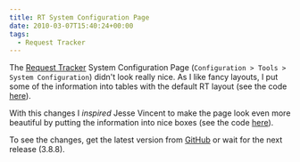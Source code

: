 ```yaml
---
title: RT System Configuration Page
date: 2010-03-07T15:40:24+00:00
tags:
  - Request Tracker
---
```


The [Request Tracker](https://bestpractical.com/request-tracker) System
Configuration Page (`Configuration > Tools > System Configuration`) didn't look
really nice. As I like fancy layouts, I put some of the information into tables
with the default RT layout (see the code [here](https://github.com/bestpractical/rt/commit/59296a24ba28dfc0288baa02ea4fadb9621b8620)).

With this changes I _inspired_ Jesse Vincent to make the page look even more
beautiful by putting the information into nice boxes
(see the code [here](https://github.com/bestpractical/rt/commit/d4ce16f62b4f8f004b68d1287cde96507201132b)).

To see the changes, get the latest version from [GitHub](https://github.com/bestpractical/rt)
or wait for the next release (3.8.8).
